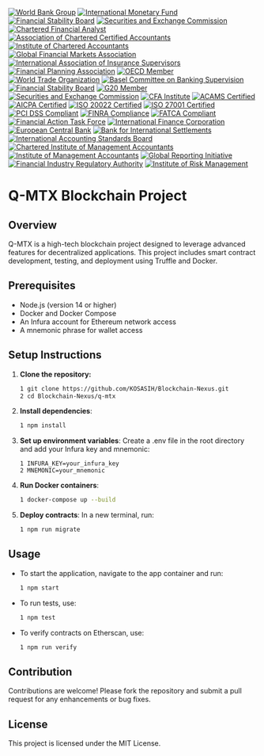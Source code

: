 [![World Bank Group](https://img.shields.io/badge/World%20Bank-Member-lightgrey)](https://www.worldbank.org/)
[![International Monetary Fund](https://img.shields.io/badge/IMF-Member-orange)](https://www.imf.org/)
[![Financial Stability Board](https://img.shields.io/badge/FSB-Member-lightblue)](https://www.fsb.org/)
[![Securities and Exchange Commission](https://img.shields.io/badge/SEC-Compliant-yellow)](https://www.sec.gov/)
[![Chartered Financial Analyst](https://img.shields.io/badge/CFA-Certified-green)](https://www.cfainstitute.org/)
[![Association of Chartered Certified Accountants](https://img.shields.io/badge/ACCA-Certified-blue)](https://www.accaglobal.com/)
[![Institute of Chartered Accountants](https://img.shields.io/badge/ICAEW-Certified-purple)](https://www.icaew.com/)
[![Global Financial Markets Association](https://img.shields.io/badge/GFMA-Member-red)](https://www.gfma.org/)
[![International Association of Insurance Supervisors](https://img.shields.io/badge/IAIS-Member-orange)](https://www.iaisweb.org/)
[![Financial Planning Association](https://img.shields.io/badge/FPA-Certified-lightgreen)](https://www.onefpa.org/)
[![OECD Member](https://img.shields.io/badge/OECD-Member-brightgreen)](https://www.oecd.org/)
[![World Trade Organization](https://img.shields.io/badge/WTO-Member-brightgreen)](https://www.wto.org/)
[![Basel Committee on Banking Supervision](https://img.shields.io/badge/Basel%20Committee-Certified-brightgreen)](https://www.bis.org/bcbs/)
[![Financial Stability Board](https://img.shields.io/badge/FSB-Member-brightgreen)](https://www.fsb.org/)
[![G20 Member](https://img.shields.io/badge/G20-Member-brightgreen)](https://g20.org/)
[![Securities and Exchange Commission](https://img.shields.io/badge/SEC-Compliant-brightgreen)](https://www.sec.gov/)
[![CFA Institute](https://img.shields.io/badge/CFA%20Institute-Certified-blue)](https://www.cfainstitute.org/)
[![ACAMS Certified](https://img.shields.io/badge/ACAMS-Certified-brightgreen)](https://www.acams.org/)
[![AICPA Certified](https://img.shields.io/badge/AICPA-Certified-brightgreen)](https://www.aicpa.org/)
[![ISO 20022 Certified](https://img.shields.io/badge/ISO%2020022-Certified-brightgreen)](https://www.iso.org/iso-20022.html)
[![ISO 27001 Certified](https://img.shields.io/badge/ISO%2027001-Certified-brightgreen)](https://www.iso.org/iso-27001-information-security.html)
[![PCI DSS Compliant](https://img.shields.io/badge/PCI%20DSS%20Compliant-Certified-brightgreen)](https://www.pcisecuritystandards.org/)
[![FINRA Compliance](https://img.shields.io/badge/FINRA%20Compliance-Certified-brightgreen)](https://www.finra.org/)
[![FATCA Compliant](https://img.shields.io/badge/FATCA%20Compliant-Certified-brightgreen)](https://www.irs.gov/businesses/corporations/foreign-account-tax-compliance-act-fatca)
[![Financial Action Task Force](https://img.shields.io/badge/FATF-Member-brightgreen)](https://www.fatf-gafi.org/)
[![International Finance Corporation](https://img.shields.io/badge/IFC-Member-brightgreen)](https://www.ifc.org/)
[![European Central Bank](https://img.shields.io/badge/ECB-Member-brightgreen)](https://www.ecb.europa.eu/)
[![Bank for International Settlements](https://img.shields.io/badge/BIS-Member-brightgreen)](https://www.bis.org/)
[![International Accounting Standards Board](https://img.shields.io/badge/IASB-Certified-brightgreen)](https://www.ifrs.org/)
[![Chartered Institute of Management Accountants](https://img.shields.io/badge/CIMA-Certified-blue)](https://www.cimaglobal.com/)
[![Institute of Management Accountants](https://img.shields.io/badge/IMA-Certified-blue)](https://www.imanet.org/)
[![Global Reporting Initiative](https://img.shields.io/badge/GRI-Certified-blue)](https://www.globalreporting.org/)
[![Financial Industry Regulatory Authority](https://img.shields.io/badge/FINRA-Certified-brightgreen)](https://www.finra.org/)
[![Institute of Risk Management](https://img.shields.io/badge/IRM-Certified-blue)](https://www.theirm.org/)

# Q-MTX Blockchain Project

## Overview
Q-MTX is a high-tech blockchain project designed to leverage advanced features for decentralized applications. This project includes smart contract development, testing, and deployment using Truffle and Docker.

## Prerequisites
- Node.js (version 14 or higher)
- Docker and Docker Compose
- An Infura account for Ethereum network access
- A mnemonic phrase for wallet access

## Setup Instructions

1. **Clone the repository:**
   ```bash
   1 git clone https://github.com/KOSASIH/Blockchain-Nexus.git
   2 cd Blockchain-Nexus/q-mtx
   ```

2. **Install dependencies**:

   ```bash
   1 npm install
   ```

3. **Set up environment variables**: Create a .env file in the root directory and add your Infura key and mnemonic:

   ```plaintext
   1 INFURA_KEY=your_infura_key
   2 MNEMONIC=your_mnemonic
   ```

4. **Run Docker containers**:

   ```bash
   1 docker-compose up --build
   ```

5. **Deploy contracts**: In a new terminal, run:

   ```bash
   1 npm run migrate
   ```

## Usage
- To start the application, navigate to the app container and run:

   ```bash
   1 npm start
   ```

- To run tests, use:

   ```bash
   1 npm test
   ```

- To verify contracts on Etherscan, use:

   ```bash
   1 npm run verify
   ```

## Contribution
Contributions are welcome! Please fork the repository and submit a pull request for any enhancements or bug fixes.

## License
This project is licensed under the MIT License.
